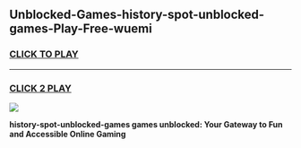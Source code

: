 
## Unblocked-Games-history-spot-unblocked-games-Play-Free-wuemi
<h3>
<a href="https://premium76.site?title=history-spot-unblocked-games&ref=24M">CLICK TO PLAY</a></h3>
<hr>

<h3>
<a href="https://premium76.site?title=history-spot-unblocked-games&ref=24M">CLICK 2 PLAY</a>
  
</h3>

<a href="https://premium76.site?title=history-spot-unblocked-games&ref=24M"><img src="https://clearcache.store/games.png"></a>


**history-spot-unblocked-games games unblocked: Your Gateway to Fun and Accessible Online Gaming**
